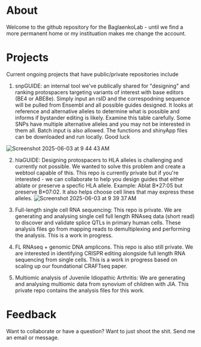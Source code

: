 # About
Welcome to the github repository for the BaglaenkoLab - until we find a more permanent home or my instituation makes me change the account.

# Projects
Current ongoing projects that have public/private repositories include
1. snpGUIDE: an internal tool we've publically shared for "designing" and ranking protospacers targeting variants of interest with base editors (BE4 or ABE8e). Simply input an rsID and the correspodning sequence will be pulled from Ensembl and all possible guides designed. It looks at reference and alternative alleles to determine what is possible and informs if bystander editing is likely. Examine this table carefully. Some SNPs have multiple alternative alleles and you may not be interested in them all. Batch input is also allowed. The functions and shinyApp files can be downloaded and run locally. Good luck

![Screenshot 2025-06-03 at 9 44 43 AM](https://github.com/user-attachments/assets/8bb62536-e385-469c-9548-4e4f2525d6b8)

2. hlaGUIDE: Designing protospacers to HLA alleles is challenging and currently not possible. We wanted to solve this problem and create a webtool capable of this. This repo is currently private but if you're interested - we can collaborate to help you design guides that either ablate or preserve a specfic HLA allele. Example: Ablat B\*27:05 but preserve B\*07:02. It also helps choose cell lines that may express these alleles.
![Screenshot 2025-06-03 at 9 39 37 AM](https://github.com/user-attachments/assets/55164665-ee7b-417c-bb92-a0750dd988b6)

3. Full-length single cell RNA sequencing: This repo is private. We are generating and analysing single cell full length RNAseq data (short read) to discover and validate splice QTLs in primary human cells. These analysis files go from mapping reads to demultiplexing and performing the analysis. This is a work in progress.

4. FL RNAseq + genomic DNA amplicons. This repo is also still private. We are interested in identifying CRISPR editing alongside full length RNA sequencing from single cells. This is a work in progress based on scaling up our foundational CRAFTseq paper.

5. Multiomic analysis of Juvenile Idiopathic Arthritis: We are generating and analysing multiomic data from synovium of children with JIA. This private repo contains the analysis files for this work.

# Feedback
Want to collaborate or have a question? Want to just shoot the shit. Send me an email or message. 

<!---
ybaglaenko/ybaglaenko is a ✨ special ✨ repository because its `README.md` (this file) appears on your GitHub profile.
You can click the Preview link to take a look at your changes.
--->
